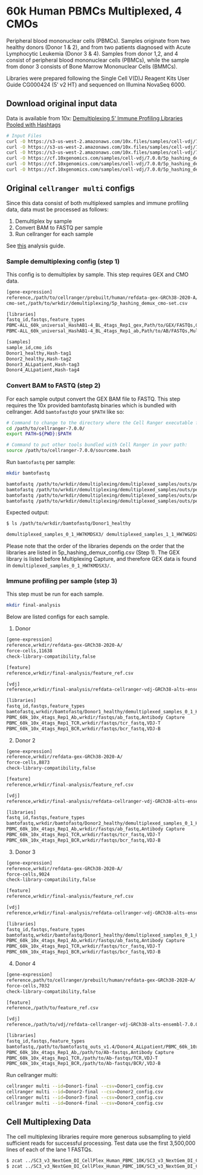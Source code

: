 # 60k Human PBMCs Multiplexed, 4 CMOs

Peripheral blood mononuclear cells (PBMCs). Samples originate from two healthy donors (Donor 1 & 2), and from two patients diagnosed with Acute Lymphocytic Leukemia (Donor 3 & 4). Samples from donor 1,2, and 4 consist of peripheral blood mononuclear cells (PBMCs), while the sample from donor 3 consists of Bone Marrow Mononuclear Cells (BMMCs).

Libraries were prepared following the Single Cell V(D)J Reagent Kits User Guide CG000424 (5' v2 HT) and sequenced on Illumina NovaSeq 6000.

## Download original input data
Data is available from 10x:
[Demultiplexing 5’ Immune Profiling Libraries Pooled with Hashtags](https://www.10xgenomics.com/datasets/5-hashing-example-with-tabs-2-standard)

```bash
# Input Files
curl -O https://s3-us-west-2.amazonaws.com/10x.files/samples/cell-vdj/7.0.0/5p_hashing_demux/5p_hashing_demux_gex_fastq.tar
curl -O https://s3-us-west-2.amazonaws.com/10x.files/samples/cell-vdj/7.0.0/5p_hashing_demux/5p_hashing_demux_ab_fastq.tar
curl -O https://s3-us-west-2.amazonaws.com/10x.files/samples/cell-vdj/7.0.0/5p_hashing_demux/5p_hashing_demux_tcr_fastq.tar
curl -O https://cf.10xgenomics.com/samples/cell-vdj/7.0.0/5p_hashing_demux/5p_hashing_demux_bcr_fastq.tar
curl -O https://cf.10xgenomics.com/samples/cell-vdj/7.0.0/5p_hashing_demux/5p_hashing_demux_cmo-set.csv
curl -O https://cf.10xgenomics.com/samples/cell-vdj/7.0.0/5p_hashing_demux/5p_hashing_demux_config.csv
```

## Original `cellranger multi` configs
Since this data consist of both multiplexed samples and immune profiling data, data must be processed as follows:

1. Demultiplex by sample
2. Convert BAM to FASTQ per sample
3. Run cellranger for each sample

See [this](https://www.10xgenomics.com/analysis-guides/demultiplexing-and-analyzing-5’-immune-profiling-libraries-pooled-with-hashtags) analysis guide.

### Sample demultiplexing config (step 1)
This config is to demultiplex by sample. This step requires GEX and CMO data.

```bash
[gene-expression]
reference,/path/to/cellranger/prebuilt/human/refdata-gex-GRCh38-2020-A/
cmo-set,/path/to/wrkdir/demultiplexing/5p_hashing_demux_cmo-set.csv

[libraries]
fastq_id,fastqs,feature_types
PBMC-ALL_60k_universal_HashAB1-4_BL_4tags_Rep1_gex,Path/to/GEX/FASTQs,Gene Expression
PBMC-ALL_60k_universal_HashAB1-4_BL_4tags_Rep1_ab,Path/to/AB/FASTQs,Multiplexing Capture

[samples]
sample_id,cmo_ids
Donor1_healthy,Hash-tag1
Donor2_healthy,Hash-tag2
Donor3_ALLpatient,Hash-tag3
Donor4_ALLpatient,Hash-tag4
```

### Convert BAM to FASTQ (step 2)
For each sample output convert the GEX BAM file to FASTQ.
This step requires the 10x provided bamtofastq binaries which is bundled with cellranger.
Add `bamtofastq`to your `$PATH` like so:

```bash
# Command to change to the directory where the Cell Ranger executable file lives and put it in your $PATH:
cd /path/to/cellranger-7.0.0/
export PATH=${PWD}:$PATH

# Command to put other tools bundled with Cell Ranger in your path:
source /path/to/cellranger-7.0.0/sourceme.bash
```

Run `bamtofastq` per sample:
```bash
mkdir bamtofastq

bamtofastq /path/to/wrkdir/demultiplexing/demultiplexed_samples/outs/per_sample_outs/Donor1_healthy/count/sample_alignments.bam /path/to/wrkdir/bamtofastq/Donor1_healthy
bamtofastq /path/to/wrkdir/demultiplexing/demultiplexed_samples/outs/per_sample_outs/Donor2_healthy/count/sample_alignments.bam /path/to/wrkdir/bamtofastq/Donor2_healthy
bamtofastq /path/to/wrkdir/demultiplexing/demultiplexed_samples/outs/per_sample_outs/Donor3_ALLpatient/count/sample_alignments.bam /path/to/wrkdir/bamtofastq/Donor3_ALLpatient
bamtofastq /path/to/wrkdir/demultiplexing/demultiplexed_samples/outs/per_sample_outs/Donor4_ALLpatient/count/sample_alignments.bam /path/to/wrkdir/bamtofastq/Donor4_ALLpatient
```

Expected output:
```bash
$ ls /path/to/wrkdir/bamtofastq/Donor1_healthy

demultiplexed_samples_0_1_HW7KMDSX3/ demultiplexed_samples_1_1_HW7WGDSX3/
```

Please note that the order of the libraries depends on the order that the libraries are listed in 5p_hashing_demux_config.csv (Step 1).
The GEX library is listed before Multiplexing Capture, and therefore GEX data is found in `demultiplexed_samples_0_1_HW7KMDSX3/`.

### Immune profiling per sample (step 3)
This step must be run for each sample.

```bash
mkdir final-analysis
```

Below are listed configs for each sample.

1. Donor
```bash
[gene-expression]
reference,wrkdir/refdata-gex-GRCh38-2020-A/
force-cells,11638
check-library-compatibility,false

[feature]
reference,wrkdir/final-analysis/feature_ref.csv

[vdj]
reference,wrkdir/final-analysis/refdata-cellranger-vdj-GRCh38-alts-ensembl-7.0.0

[libraries]
fastq_id,fastqs,feature_types
bamtofastq,wrkdir/bamtofastq/Donor1_healthy/demultiplexed_samples_0_1_HW7KMDSX3,Gene Expression
PBMC_60k_10x_4tags_Rep1_Ab,wrkdir/fastqs/ab_fastq,Antibody Capture
PBMC_60k_10x_4tags_Rep1_TCR,wrkdir/fastqs/tcr_fastq,VDJ-T
PBMC_60k_10x_4tags_Rep1_BCR,wrkdir/fastqs/bcr_fastq,VDJ-B
```

2. Donor 2
```bash
[gene-expression]
reference,wrkdir/refdata-gex-GRCh38-2020-A/
force-cells,8873
check-library-compatibility,false

[feature]
reference,wrkdir/final-analysis/feature_ref.csv

[vdj]
reference,wrkdir/final-analysis/refdata-cellranger-vdj-GRCh38-alts-ensembl-7.0.0

[libraries]
fastq_id,fastqs,feature_types
bamtofastq,wrkdir/bamtofastq/Donor2_healthy/demultiplexed_samples_0_1_HW7KMDSX3,Gene Expression
PBMC_60k_10x_4tags_Rep1_Ab,wrkdir/fastqs/ab_fastq,Antibody Capture
PBMC_60k_10x_4tags_Rep1_TCR,wrkdir/fastqs/tcr_fastq,VDJ-T
PBMC_60k_10x_4tags_Rep1_BCR,wrkdir/fastqs/bcr_fastq,VDJ-B
```

3. Donor 3
```bash
[gene-expression]
reference,wrkdir/refdata-gex-GRCh38-2020-A/
force-cells,9024
check-library-compatibility,false

[feature]
reference,wrkdir/final-analysis/feature_ref.csv

[vdj]
reference,wrkdir/final-analysis/refdata-cellranger-vdj-GRCh38-alts-ensembl-7.0.0

[libraries]
fastq_id,fastqs,feature_types
bamtofastq,wrkdir/bamtofastq/Donor1_healthy/demultiplexed_samples_0_1_HW7KMDSX3,Gene Expression
PBMC_60k_10x_4tags_Rep1_Ab,wrkdir/fastqs/ab_fastq,Antibody Capture
PBMC_60k_10x_4tags_Rep1_TCR,wrkdir/fastqs/tcr_fastq,VDJ-T
PBMC_60k_10x_4tags_Rep1_BCR,wrkdir/fastqs/bcr_fastq,VDJ-B
```

4. Donor 4
```bash
[gene-expression]
reference,path/to/cellranger/prebuilt/human/refdata-gex-GRCh38-2020-A/
force-cells,7032
check-library-compatibility,false

[feature]
reference,/path/to/feature_ref.csv

[vdj]
reference,/path/to/vdj/refdata-cellranger-vdj-GRCh38-alts-ensembl-7.0.0

[libraries]
fastq_id,fastqs,feature_types
bamtofastq,/path/to/bamtofastq_outs_v1.4/Donor4_ALLpatient/PBMC_60k_10x_4tags_Rep1_step1_v7_0_1_HMW77DSX3,Gene Expression
PBMC_60k_10x_4tags_Rep1_Ab,/path/to/Ab-fastqs,Antibody Capture
PBMC_60k_10x_4tags_Rep1_TCR,/path/to/Ab-fastqs/TCR,VDJ-T
PBMC_60k_10x_4tags_Rep1_BCR,/path/to/Ab-fastqs/BCR/,VDJ-B
```

Run cellranger multi:
```bash
cellranger multi --id=Donor1-final --csv=Donor1_config.csv
cellranger multi --id=Donor2-final --csv=Donor2_config.csv
cellranger multi --id=Donor3-final --csv=Donor3_config.csv
cellranger multi --id=Donor4-final --csv=Donor4_config.csv
```

## Cell Multiplexing Data 

The cell multiplexing libraries require more generous subsampling to yield sufficient reads for successful processing. 
Test data use the first 3,500,000 lines of each of the lane 1 FASTQs.

```bash
$ zcat ../SC3_v3_NextGem_DI_CellPlex_Human_PBMC_10K/SC3_v3_NextGem_DI_CellPlex_Human_PBMC_10K_1_multiplexing_capture/SC3_v3_NextGem_DI_CellPlex_Human_PBMC_10K_1_multiplexing_capture_S1_L001_R1_001.fastq.gz | head -n 3500000 | gzip -c > subsampled_SC3_v3_NextGem_DI_CellPlex_Human_PBMC_10K_1_multiplexing_capture_S1_L001_R1_001.fastq.gz
$ zcat ../SC3_v3_NextGem_DI_CellPlex_Human_PBMC_10K/SC3_v3_NextGem_DI_CellPlex_Human_PBMC_10K_1_multiplexing_capture/SC3_v3_NextGem_DI_CellPlex_Human_PBMC_10K_1_multiplexing_capture_S1_L001_R2_001.fastq.gz | head -n 3500000 | gzip -c > subsampled_SC3_v3_NextGem_DI_CellPlex_Human_PBMC_10K_1_multiplexing_capture_S1_L001_R2_001.fastq.gz
```
